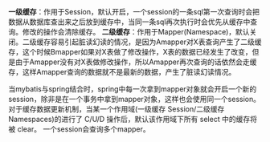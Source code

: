 **一级缓存**：作用于Session，默认开启，一个session的一条sql第一次查询时会把数据从数据库查出来之后放到缓存中，当同一条sql再次执行时会优先从缓存中查询。修改的操作会清除缓存。
**二级缓存**：作用于Mapper(Namespace)，默认关闭。二级缓存容易引起脏读幻读的情况，是因为Amapper对X表查询产生了二级缓存，这个时候Bmapper如果对X表做了修改操作，X表的数据已经发生了改变，但是由于Amapper没有对X表做修改操作，所以Amapper再次查询的话依然会走缓存，这样Amapper查询的数据就不是最新的数据，产生了脏读幻读情况。

当mybatis与spring结合时，spring中每一次拿到mapper对象就会开启一个新的session，除非是在一个事务中拿到mapper对象，这样也会使用同一个session。
对于缓存数据更新机制，当某一个作用域(一级缓存 Session/二级缓存Namespaces)的进行了 C/U/D 操作后，默认该作用域下所有 select 中的缓存将被 clear。
一个session会查询多个mapper。